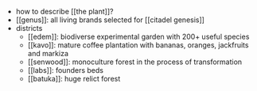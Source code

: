 - how to describe [[the plant]]?
- [[genus]]: all living brands selected for [[citadel genesis]]
- districts
	- [[edem]]: biodiverse experimental garden with 200+ useful species
	- [[kavo]]: mature coffee plantation with bananas, oranges, jackfruits and markiza
	- [[senwood]]: monoculture forest in the process of transformation
	- [[labs]]: founders beds
	- [[batuka]]: huge relict forest